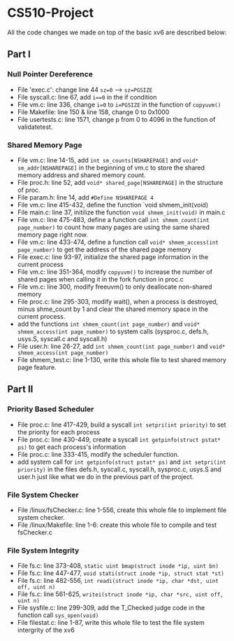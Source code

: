 # CS510-Project

All the code changes we made on top of the basic xv6 are described below:

## Part I
### Null Pointer Dereference
* File 'exec.c': change line 44 `sz=0` --> `sz=PGSIZE`
* File syscall.c: line 67, add `i==0` in the if condition
* File vm.c: line 336, change `i=0` to `i=PGSIZE` in the function of `copyuvm()`
* File Makefile: line 150 & line 158, change 0 to 0x1000
* File usertests.c: line 1571, change p from 0 to 4096 in the function of validatetest.

### Shared Memory Page
* File vm.c: line 14-15, add `int sm_counts[NSHAREPAGE]` and `void* sm_addr[NSHAREPAGE]` in the beginning of vm.c to store the shared memory address and shared memory count.
* File proc.h: line 52, add `void* shared_page[NSHAREPAGE]` in the structure of proc.
* File param.h: line 14, add `#Define NSHAREPAGE 4`
* File vm.c: line 415-432, define the function `void shmem_init(void)
* File main.c: line 37, initilize the function `void shmem_init(void)` in main.c
* File vm.c: line 475-483, define a function call `int shmem_count(int page_number)` to count how many pages are using the same shared memory page right now.
* File vm.c: line 433-474, define a function call `void* shmem_access(int page_number)` to get the address of the shared page memory
* File exec.c: line 93-97, initialize the shared page information in the current process
* File vm.c: line 351-364, modify `copyuvm()` to increase the number of shared pages when calling it in the fork function in proc.c
* File vm.c: line 300, modify freeuvm() to only deallocate non-shared memory
* File proc.c: line 295-303, modify wait(), when a process is destroyed, minus shme_count by 1 and clear the shared memory space in the current process.
* add the functions `int shmem_count(int page_number)` and `void* shmem_access(int page_number)` to system calls (sysproc.c, defs.h, usys.S, syscall.c and syscall.h)
* File user.h: line 26-27, add `int shmem_count(int page_number)` and `void* shmem_access(int page_number)`
* File shmem_test.c: line 1-130, write this whole file to test shared memory page feature. 

## Part II
### Priority Based Scheduler
* File proc.c: line 417-429, build a syscall `int setpri(int priority)` to set the priority for each process
* File proc.c: line 430-449, create a syscall `int getpinfo(struct pstat* ps)` to get each process's information
* File proc.c: line 333-415, modify the scheduler function. 
* add system call for `int getpinfo(struct pstat* ps)` and `int setpri(int priority)` in the files defs.h, syscall.c, syscall.h, sysproc.c, usys.S and user.h just like what we do in the previous part of the project.

### File System Checker
* File /linux/fsChecker.c: line 1-556, create this whole file to implement file system checker. 
* File /linux/Makefile: line 1-6: create this whole file to compile and test fsChecker.c

### File System Integrity
* File fs.c: line 373-408, `static uint bmap(struct inode *ip, uint bn)`
* File fs.c: line 447-477,  `void stati(struct inode *ip, struct stat *st)`
* File fs.c: line 482-556, `int readi(struct inode *ip, char *dst, uint off, uint n)`
* File fs.c: line 561-625, `writei(struct inode *ip, char *src, uint off, uint n)`
* File sysfile.c: line 299-309, add the T_Checked judge code in the function call `sys_open(void)`
* File filestat.c: line 1-87, write this whole file to test the file system intergrity of the xv6
